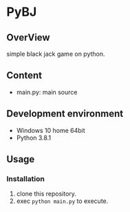# PyBJ

## OverView
simple black jack game on python.

## Content
 * main.py: main source

## Development environment
 * Windows 10 home 64bit
 * Python 3.8.1

## Usage
### Installation
  1. clone this repository.
  2. exec `python main.py` to execute.
  
